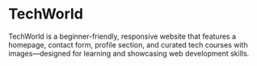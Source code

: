 # TechWorld
TechWorld is a beginner-friendly, responsive website that features a homepage, contact form, profile section, and curated tech courses with images—designed for learning and showcasing web development skills.
